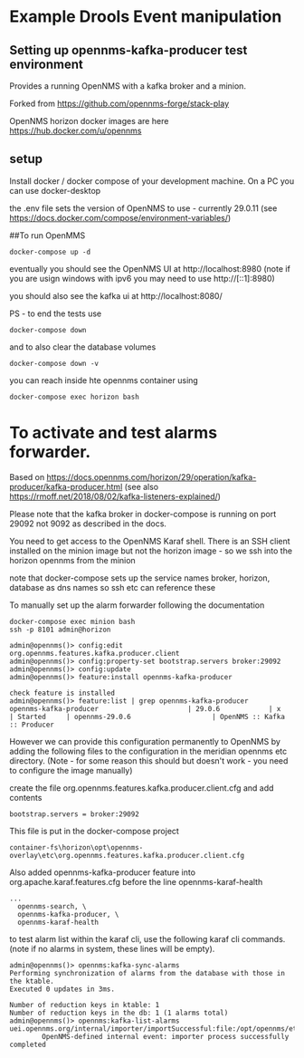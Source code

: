 # Example Drools Event manipulation


## Setting up opennms-kafka-producer test environment

Provides a running OpenNMS with a kafka broker and a minion.



Forked from https://github.com/opennms-forge/stack-play

OpenNMS horizon docker images are here
https://hub.docker.com/u/opennms

## setup
Install docker / docker compose of your development machine.
On a PC you can use docker-desktop

the .env file sets the version of OpenNMS to use - currently 29.0.11
(see https://docs.docker.com/compose/environment-variables/)


##To run OpenMMS

```
docker-compose up -d
```

eventually you should see the OpenNMS UI at http://localhost:8980
(note if you are usign windows with ipv6 you may need to use http://[::1]:8980)

you should also see the kafka ui at http://localhost:8080/

PS - to end the tests use

```
docker-compose down
```
and to also clear the database volumes

```
docker-compose down -v
```

you can reach inside hte opennms container using

```
docker-compose exec horizon bash
```

# To activate and test alarms forwarder.

Based on https://docs.opennms.com/horizon/29/operation/kafka-producer/kafka-producer.html
(see also https://rmoff.net/2018/08/02/kafka-listeners-explained/)

Please note that the kafka broker in docker-compose is running on port 29092  not 9092 as described in the docs.

You need to get access to the OpenNMS Karaf shell. 
There is an SSH client installed on the minion image but not the horizon image - so we ssh into the horizon opennms from the minion

note that docker-compose sets up the service names broker, horizon, database as dns names so ssh etc can reference these

To manually set up the alarm forwarder following the documentation
```
docker-compose exec minion bash
ssh -p 8101 admin@horizon

admin@opennms()> config:edit org.opennms.features.kafka.producer.client
admin@opennms()> config:property-set bootstrap.servers broker:29092
admin@opennms()> config:update
admin@opennms()> feature:install opennms-kafka-producer

check feature is installed
admin@opennms()> feature:list | grep opennms-kafka-producer
opennms-kafka-producer                      | 29.0.6            | x        | Started     | opennms-29.0.6                    | OpenNMS :: Kafka :: Producer
```
However we can provide this configuration permanently to OpenNMS by adding the following files to the configuration in the meridian opennms etc directory. (Note - for some reason this should but  doesn't work - you need to configure the image manually)

create the file org.opennms.features.kafka.producer.client.cfg and add contents

```
bootstrap.servers = broker:29092
```

This file is put in the docker-compose project
```
container-fs\horizon\opt\opennms-overlay\etc\org.opennms.features.kafka.producer.client.cfg 
```

Also added opennms-kafka-producer feature into org.apache.karaf.features.cfg before the line opennms-karaf-health

```
...
  opennms-search, \
  opennms-kafka-producer, \
  opennms-karaf-health

```

to test alarm list within the karaf cli, use the following karaf cli commands. 
(note if no alarms in system, these lines will be empty).

```
admin@opennms()> opennms:kafka-sync-alarms
Performing synchronization of alarms from the database with those in the ktable.
Executed 0 updates in 3ms.

Number of reduction keys in ktable: 1
Number of reduction keys in the db: 1 (1 alarms total)
admin@opennms()> opennms:kafka-list-alarms
uei.opennms.org/internal/importer/importSuccessful:file:/opt/opennms/etc/imports/Minions.xml
        OpenNMS-defined internal event: importer process successfully completed
```



